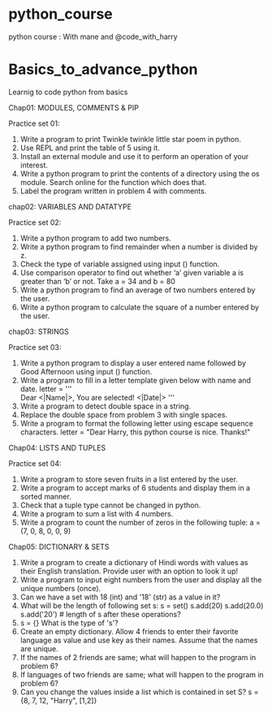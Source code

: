 # python_course
python course : With mane and @code_with_harry 

# Basics_to_advance_python
Learnig to code python from basics


Chap01: MODULES, COMMENTS & PIP

Practice set 01:
1. Write a program to print Twinkle twinkle little star poem in python. 
2. Use REPL and print the table of 5 using it.  
3. Install an external module and use it to perform an operation of your interest.  
4. Write a python program to print the contents of a directory using the os module. 
Search online for the function which does that.  
5. Label the program written in problem 4 with comments.


chap02:  VARIABLES AND DATATYPE 

Practice set 02:
1. Write a python program to add two numbers. 
2. Write a python program to find remainder when a number is divided by z. 
3. Check the type of variable assigned using input () function. 
4. Use comparison operator to find out whether ‘a’ given variable a is greater than 
‘b’ or not. Take a = 34 and b = 80 
5. Write a python program to find an average of two numbers entered by the user. 
6. Write a python program to calculate the square of a number entered by the user.



chap03:   STRINGS

Practice set 03:
1. Write a python program to display a user entered name followed by Good 
Afternoon using input () function. 
2. Write a program to fill in a letter template given below with name and date. 
letter = '''  
Dear <|Name|>, 
You are selected! 
<|Date|> 
''' 
3. Write a program to detect double space in a string. 
4. Replace the double space from problem 3 with single spaces. 
5. Write a program to format the following letter using escape sequence 
characters. 
letter = "Dear Harry, this python course is nice. Thanks!"




Chap04:   LISTS AND TUPLES

Practice set 04: 
1. Write a program to store seven fruits in a list entered by the user. 
2. Write a program to accept marks of 6 students and display them in a sorted 
manner. 
3. Check that a tuple type cannot be changed in python. 
4. Write a program to sum a list with 4 numbers. 
5. Write a program to count the number of zeros in the following tuple: 
a = (7, 0, 8, 0, 0, 9)



Chap05:   DICTIONARY & SETS

1. Write a program to create a dictionary of Hindi words with values as their English 
translation. Provide user with an option to look it up! 
2. Write a program to input eight numbers from the user and display all the unique 
numbers (once). 
3. Can we have a set with 18 (int) and '18' (str) as a value in it? 
4. What will be the length of following set s: 
s = set() 
s.add(20) 
s.add(20.0) 
s.add('20') # length of s after these operations? 
5. s = {} 
What is the type of 's'? 
6. Create an empty dictionary. Allow 4 friends to enter their favorite language as 
value and use key as their names. Assume that the names are unique. 
7. If the names of 2 friends are same; what will happen to the program in problem 
6? 
8. If languages of two friends are same; what will happen to the program in problem 
6? 
9. Can you change the values inside a list which is contained in set S? 
s = {8, 7, 12, "Harry", [1,2]}



